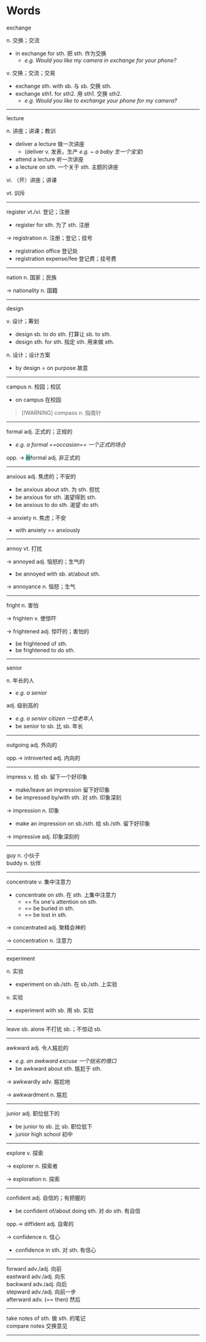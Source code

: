 # Words

exchange 

n. 交换；交流

+ in exchange for sth. 把 sth. 作为交换
	+ *e.g. Would you like my camera in exchange for your phone?*

v. 交换；交流；交易

+ exchange sth. with sb. 与 sb. 交换 sth.
+ exchange sth1. for sth2. 用 sth1. 交换 sth2.
	+ *e.g. Would you like to exchange your phone for my camera?*

---

lecture

n. 讲座；讲课；教训

+ deliver a lecture 做一次讲座
	+ (deliver v. 发表，生产 *e.g. ~ a baby 生一个宝宝*)
+ attend a lecture 听一次讲座
+ a lecture on sth. 一个关于 sth. 主题的讲座

vi. （开）讲座；讲课

vt. 训斥

---

register vt./vi. 登记；注册

+ register for sth. 为了 sth. 注册

-> registration n. 注册；登记；挂号

+ registration office 登记处
+ registration expense/fee 登记费；挂号费

---

nation n. 国家；民族

-> nationality n. 国籍

---

design

v. 设计；筹划

+ design sb. to do sth. 打算让 sb. to sth.
+ design sth. for sth. 指定 sth. 用来做 sth.

n. 设计；设计方案

+ by design = on purpose 故意

---

campus n. 校园；校区

+ on campus 在校园

> [!WARNING] compass n. 指南针

---

formal adj. 正式的；正规的

+ *e.g. a formal ==occasion== 一个正式的场合*

opp. -> <mark style="background: #39C5BBA6;">in</mark>formal adj. 非正式的

---

anxious adj. 焦虑的；不安的

+ be anxious about sth. 为 sth. 担忧
+ be anxious for sth. 渴望得到 sth.
+ be anxious to do sth. 渴望 do sth.

-> anxiety n. 焦虑；不安

+ with anxiety == anxiously

---

annoy vt. 打扰

-> annoyed adj. 恼怒的；生气的

+ be annoyed with sb. at/about sth.

-> annoyance n. 恼怒；生气

---

fright n. 害怕

-> frighten v. 使惊吓

-> frightened adj. 惊吓的；害怕的

+ be frightened of sth.
+ be frightened to do sth.

---

senior

n. 年长的人

+ *e.g. a senior*

adj. 级别高的

+ *e.g. a senior citizen 一位老年人*
+ be senior to sb. 比 sb. 年长

---

outgoing adj. 外向的

opp.-> introverted adj. 内向的

---

impress v. 给 sb. 留下一个好印象

+ make/leave an impression 留下好印象
+ be impressed by/with sth. 对 sth. 印象深刻

-> impression n. 印象

+ make an impression on sb./sth. 给 sb./sth. 留下好印象

-> impressive adj. 印象深刻的

---

guy n. 小伙子  
buddy n. 伙伴

---

concentrate v. 集中注意力

+ concentrate on sth. 在 sth. 上集中注意力
	+ == fix one's attention on sth.
	+ == be buried in sth.
	+ == be lost in sth.

-> concentrated adj. 聚精会神的

-> concentration n. 注意力

---
experiment

n. 实验

+ experiment on sb./sth. 在 sb./sth. 上实验

v. 实验 

+ experiment with sb. 用 sb. 实验

---

leave sb. alone 不打扰 sb.；不惊动 sb.

---

awkward adj. 令人尴尬的

+ *e.g. an awkward excuse 一个拙劣的借口*
+ be awkward about sth. 尴尬于 sth.

-> awkwardly adv. 尴尬地

-> awkwardment n. 尴尬

---

junior adj. 职位低下的

+ be junior to sb. 比 sb. 职位低下
+ junior high school 初中

---

explore v. 探索

-> explorer n. 探索者

-> exploration n. 探索

---

confident adj. 自信的；有把握的

+ be confident of/about doing sth. 对 do sth. 有自信

opp.-> diffident adj. 自卑的

-> confidence n. 信心

+ confidence in sth. 对 sth. 有信心

---

forward adv./adj. 向前  
eastward adv./adj. 向东  
backward adv./adj. 向后  
stepward adv./adj. 向前一步  
afterward adv. (== then) 然后 

---

take notes of sth. 做 sth. 的笔记  
compare notes 交换意见

---

